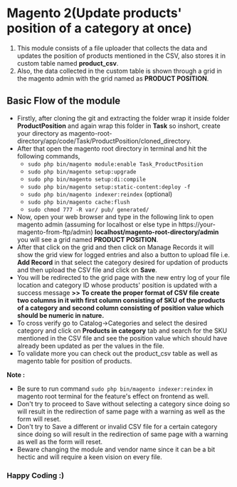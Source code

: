 # Magento 2(Update products' position of a category at once)
1. This module consists of a file uploader that collects the data and updates the position of products mentioned in the CSV, also stores it in custom table named **product_csv**.
2. Also, the data collected in the custom table is shown through a grid in the magento admin with the grid named as **PRODUCT POSITION**.
## Basic Flow of the module
- Firstly, after cloning the git and extracting the folder wrap it inside folder **ProductPosition** and again wrap this folder in **Task** so inshort, create your directory as magento-root-directory/app/code/Task/ProductPosition/cloned_directory.
- After that open the magento root directory in terminal and hit the following commands,
  - `sudo php bin/magento module:enable Task_ProductPosition`
  - `sudo php bin/magento setup:upgrade`
  - `sudo php bin/magento setup:di:compile`
  - `sudo php bin/magento setup:static-content:deploy -f`
  - `sudo php bin/magento indexer:reindex` (optional)
  - `sudo php bin/magento cache:flush`
  - `sudo chmod 777 -R var/ pub/ generated/`
- Now, open your web browser and type in the following link to open magento admin (assuming for localhost or else type in https://your-magento-from-ftp/admin) **localhost/magento-root-directory/admin** you will see a grid named **PRODUCT POSITION**.
- After that click on the grid and then click on Manage Records it will show the grid view for logged entries and also a button to upload file i.e. **Add Record** in that select the category desired for updation of products and then upload the CSV file and click on **Save**.
- You will be redirected to the grid page with the new entry log of your file location and category ID whose products' position is updated with a success message
**>> To create the proper format of CSV file create two columns in it with first column consisting of SKU of the products of a category and second column consisting of position value which should be numeric in nature.**
- To cross verify go to Catalog->Categories and select the desired category and click on **Products in category** tab and search for the SKU mentioned in the CSV file and see the position value which should have already been updated as per the values in the file.
- To validate more you can check out the product_csv table as well as magento table for position of products.

**Note :**
- Be sure to run command `sudo php bin/magento indexer:reindex` in magento root terminal for the feature's effect on frontend as well.
- Don't try to proceed to Save without selecting a category since doing so will result in the redirection of same page with a warning as well as the form will reset.
- Don't try to Save a different or invalid CSV file for a certain category since doing so will result in the redirection of same page with a warning as well as the form will reset.
- Beware changing the module and vendor name since it can be a bit hectic and will require a keen vision on every file.

### Happy Coding :)
